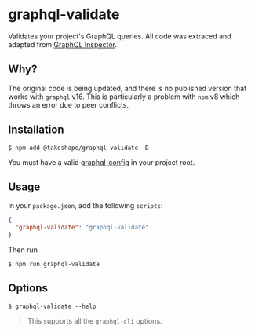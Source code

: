 # graphql-validate

Validates your project's GraphQL queries. All code was extraced and adapted from
[GraphQL Inspector](https://github.com/kamilkisiela/graphql-inspector).

## Why?

The original code is being updated, and there is no published version that
works with `graphql` v16. This is particularly a problem with `npm` v8 which
throws an error due to peer conflicts.

## Installation

```
$ npm add @takeshape/graphql-validate -D
```

You must have a valid
[graphql-config](https://www.graphql-config.com/docs/user/user-introduction) in
your project root.

## Usage

In your `package.json`, add the following `scripts`:

```json
{
  "graphql-validate": "graphql-validate"
}
```

Then run

```
$ npm run graphql-validate
```

## Options

```
$ graphql-validate --help
```

> This supports all the `graphql-cli` options.
